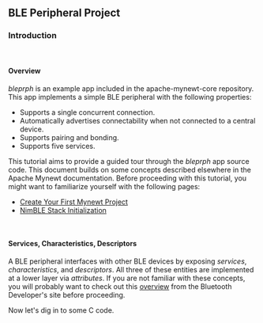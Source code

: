 ## BLE Peripheral Project

### Introduction

<br>

#### Overview

*bleprph* is an example app included in the apache-mynewt-core repository.  This app implements a simple BLE peripheral with the following properties:

* Supports a single concurrent connection.
* Automatically advertises connectability when not connected to a central device.
* Supports pairing and bonding.
* Supports five services.

This tutorial aims to provide a guided tour through the *bleprph* app source
code.  This document builds on some concepts described elsewhere in the Apache
Mynewt documentation.  Before proceeding with this tutorial, you might want to
familiarize yourself with the following pages:

* [Create Your First Mynewt Project](../../get_started/project_create/)
* [NimBLE Stack Initialization](../../../network/ble/ini_stack/ble_ini_intro/)

<br>

#### Services, Characteristics, Descriptors

A BLE peripheral interfaces with other BLE devices by exposing *services*,
*characteristics*, and *descriptors*.  All three of these entities are
implemented at a lower layer via *attributes*.  If you are not familiar with
these concepts, you will probably want to check out this
[overview](https://developer.bluetooth.org/TechnologyOverview/Pages/GATT.aspx)
from the Bluetooth Developer's site before proceeding.

Now let's dig in to some C code.
